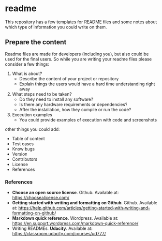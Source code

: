 # readme

This repository has a few templates for README files and some notes about which type of information you could write on them.


## Prepare the content

Readme files are made for developers (including you), but also could be used for the final users. 
So while you are writing your readme files please consider a few things:

1. What is about?
    - Describe the content of your project or repository
    - Explain things the users would have a hard time understanding right away 
2. What steps need to be taken?
    - Do they need to install any software?
    - Is there any hardware requirements or dependencies?
    - After the installation, how they compile or run the code?
3. Execution examples
    - You could provide examples of execution with code and screenshots

other things you could add:

- Table of content
- Test cases
- Know bugs
- Version
- Contributors
- License
- References


### References

- **Choose an open source license**. Github. Available at: https://choosealicense.com/
- **Getting started with writing and formatting on Github**. Github. Available at: https://help.github.com/articles/getting-started-with-writing-and-formatting-on-github/
- **Markdown quick reference**. Wordpress. Available at: https://en.support.wordpress.com/markdown-quick-reference/
- Writing READMEs. **Udacity**. Available at: https://classroom.udacity.com/courses/ud777/